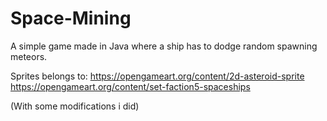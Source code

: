 # Space-Mining
A simple game made in Java where a ship has to dodge random spawning meteors.

Sprites belongs to:
https://opengameart.org/content/2d-asteroid-sprite
https://opengameart.org/content/set-faction5-spaceships

(With some modifications i did) 
